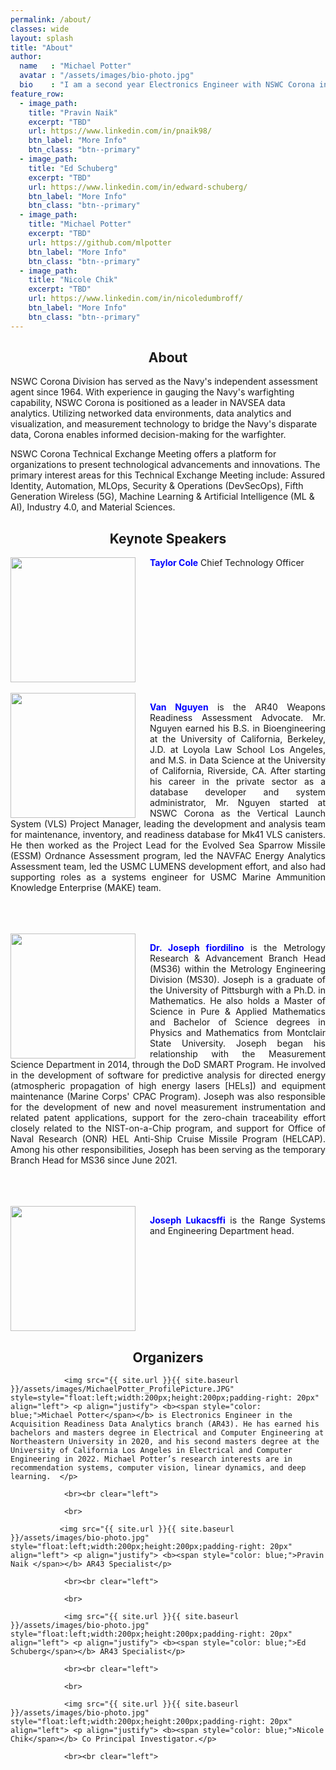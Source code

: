 ```yaml
---
permalink: /about/
classes: wide
layout: splash
title: "About"
author:
  name   : "Michael Potter"
  avatar : "/assets/images/bio-photo.jpg"
  bio    : "I am a second year Electronics Engineer with NSWC Corona in AR43. I specialize in Machine Learning topics, currently acting as the principal investigator for ISEA of the Future - NSWC Corona."
feature_row:
  - image_path: 
    title: "Pravin Naik"
    excerpt: "TBD"
    url: https://www.linkedin.com/in/pnaik98/
    btn_label: "More Info"
    btn_class: "btn--primary"
  - image_path: 
    title: "Ed Schuberg"
    excerpt: "TBD"
    url: https://www.linkedin.com/in/edward-schuberg/
    btn_label: "More Info"
    btn_class: "btn--primary"
  - image_path:
    title: "Michael Potter"
    excerpt: "TBD"
    url: https://github.com/mlpotter
    btn_label: "More Info"
    btn_class: "btn--primary"
  - image_path:
    title: "Nicole Chik"
    excerpt: "TBD"
    url: https://www.linkedin.com/in/nicoledumbroff/
    btn_label: "More Info"
    btn_class: "btn--primary"
---
```

<h2 style="text-align:center">About</h2>
NSWC Corona Division has served as the Navy's independent assessment agent since 1964. With experience in gauging the Navy's warfighting capability, NSWC Corona is positioned as a leader in NAVSEA data analytics. Utilizing networked data environments, data analytics and visualization, and measurement technology to bridge the Navy's disparate data, Corona enables informed decision-making for the warfighter. 

NSWC Corona Technical Exchange Meeting offers a platform for organizations to present technological advancements and innovations. The primary interest areas for this Technical Exchange Meeting include: Assured Identity, Automation, MLOps, Security & Operations (DevSecOps), Fifth Generation Wireless (5G), Machine Learning & Artificial Intelligence (ML & AI), Industry 4.0, and Material Sciences.


<h2 style="text-align:center">Keynote Speakers</h2>
<html>
                <img src="{{ site.url }}{{ site.baseurl }}/assets/images/bio-photo.jpg" style="float:left;width:200px;height:200px;padding-right: 20px" align="left"> <p align="justify"> <b><span style="color: blue;">Taylor Cole</span></b> Chief Technology Officer</p>
                <br><br clear="left">
                <br>
                <img src="{{ site.url }}{{ site.baseurl }}/assets/images/bio-photo.jpg" style="float:left;width:200px;height:200px;padding-right: 20px" align="left"> <p align="justify"> <b><span style="color: blue;">Van Nguyen</span></b> is the AR40 Weapons Readiness Assessment Advocate. Mr. Nguyen earned his B.S. in Bioengineering at the University of California, Berkeley, J.D. at Loyola Law School Los Angeles, and M.S. in Data Science at the University of California, Riverside, CA.  After starting his career in the private sector as a database developer and system administrator, Mr. Nguyen started at NSWC Corona as the Vertical Launch System (VLS) Project Manager, leading the development and analysis team for maintenance, inventory, and readiness database for Mk41 VLS canisters. He then worked as the Project Lead for the Evolved Sea Sparrow Missile (ESSM) Ordnance Assessment program, led the NAVFAC Energy Analytics Assessment team, led the USMC LUMENS development effort, and also had supporting roles as a systems engineer for USMC Marine Ammunition Knowledge Enterprise (MAKE) team.</p>
                <br><br clear="left">
                <br>  
                <img src="{{ site.url }}{{ site.baseurl }}/assets/images/bio-photo.jpg" style="float:left;width:200px;height:200px;padding-right: 20px" align="left"> <p align="justify"> <b><span style="color: blue;">Dr. Joseph fiordilino</span></b> is the Metrology Research & Advancement Branch Head (MS36) within the Metrology Engineering Division (MS30). Joseph is a graduate of the University of Pittsburgh with a Ph.D. in Mathematics.  He also holds a Master of Science in Pure & Applied Mathematics and Bachelor of Science degrees in Physics and Mathematics from Montclair State University. Joseph began his relationship with the Measurement Science Department in 2014, through the DoD SMART Program. He involved in the development of software for predictive analysis for directed energy (atmospheric propagation of high energy lasers [HELs]) and equipment maintenance (Marine Corps' CPAC Program).  Joseph was also responsible for the development of new and novel measurement instrumentation and related patent applications, support for the zero-chain traceability effort closely related to the NIST-on-a-Chip program, and support for Office of Naval Research (ONR) HEL Anti-Ship Cruise Missile Program (HELCAP).  Among his other responsibilities, Joseph has been serving as the temporary Branch Head for MS36 since June 2021. </p>
                <br><br clear="left">
                <br>
                <img src="{{ site.url }}{{ site.baseurl }}/assets/images/bio-photo.jpg" style="float:left;width:200px;height:200px;padding-right: 20px" align="left"> <p align="justify"> <b><span style="color: blue;">Joseph Lukacsffi</span></b> is the Range Systems and Engineering Department head.</p>
                <br><br clear="left">
 </html>

<h2 style="text-align:center">Organizers</h2>
<html>
                                
                <img src="{{ site.url }}{{ site.baseurl }}/assets/images/MichaelPotter_ProfilePicture.JPG" style=style="float:left;width:200px;height:200px;padding-right: 20px" align="left"> <p align="justify"> <b><span style="color: blue;">Michael Potter</span></b> is Electronics Engineer in the Acquisition Readiness Data Analytics branch (AR43). He has earned his bachelors and masters degree in Electrical and Computer Engineering at Northeastern University in 2020, and his second masters degree at the University of California Los Angeles in Electrical and Computer Engineering in 2022. Michael Potter’s research interests are in recommendation systems, computer vision, linear dynamics, and deep learning.  </p>
                
                <br><br clear="left">
                
                <br>
                
               <img src="{{ site.url }}{{ site.baseurl }}/assets/images/bio-photo.jpg" style="float:left;width:200px;height:200px;padding-right: 20px" align="left"> <p align="justify"> <b><span style="color: blue;">Pravin Naik </span></b> AR43 Specialist</p>
                
                <br><br clear="left">
                
                <br>
  
                <img src="{{ site.url }}{{ site.baseurl }}/assets/images/bio-photo.jpg" style="float:left;width:200px;height:200px;padding-right: 20px" align="left"> <p align="justify"> <b><span style="color: blue;">Ed Schuberg</span></b> AR43 Specialist</p>
                
                <br><br clear="left">
                
                <br>
  
                <img src="{{ site.url }}{{ site.baseurl }}/assets/images/bio-photo.jpg" style="float:left;width:200px;height:200px;padding-right: 20px" align="left"> <p align="justify"> <b><span style="color: blue;">Nicole Chik</span></b> Co Principal Investigator.</p>
                
                <br><br clear="left">
                
</html>
